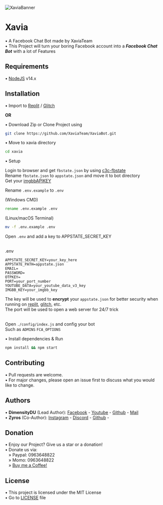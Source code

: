 ![XaviaBanner](https://i.ibb.co/K0ZSt89/XaviaFCB.png)

# Xavia

• A Facebook Chat Bot made by XaviaTeam<br />
• This Project will turn your boring Facebook account into a ***Facebook Chat Bot*** with a lot of Features

## Requirements

• [NodeJS](https://nodejs.org/en/) v14.x

## Installation

• Import to [Replit](https://replit.com/github/XaviaTeam/XaviaBot) / [Glitch](https://glitch.com/edit/#!/import/github/XaviaTeam/XaviaBot)


__OR__


• Download Zip or Clone Project using

```bash
git clone https://github.com/XaviaTeam/XaviaBot.git
```

• Move to xavia directory

```bash
cd xavia
```


• Setup

 Login to browser and get `fbstate.json` by using [c3c-fbstate](https://github.com/c3cbot/c3c-fbstate) <br />
 Rename `fbstate.json` to `appstate.json` and move it to bot directory<br />
 Get your [imgbbAPIKEY](https://api.imgbb.com/)<br />
 

 Rename `.env.example` to `.env`<br />

 (Windows CMD)
```cmd
rename .env.example .env
```
(Linux/macOS Terminal)
```bash
mv -f .env.example .env
```

 Open `.env` and add a key to APPSTATE_SECRET_KEY<br /><br />

  .env
```
APPSTATE_SECRET_KEY=your_key_here
APPSTATE_PATH=appstate.json
EMAIL=
PASSWORD=
OTPKEY=
PORT=your_port_number
YOUTUBE_DATA=your_youtube_data_v3_key
IMGBB_KEY=your_imgbb_key
```

 The key will be used to **encrypt** your `appstate.json` for better security when running on [replit](https://replit.com), [glitch](https://glitch.com), etc.<br />
 The port will be used to open a web server for 24/7 trick
<br /><br />

 Open `./config/index.js` and config your bot<br />
 Such as `ADMINS` `FCA_OPTIONS`


• Install dependencies & Run

```bash
npm install && npm start
```


## Contributing
• Pull requests are welcome.<br/>
• For major changes, please open an issue first to discuss what you would like to change.

## Authors

• **DimensityDU** (Lead Author):
[Facebook](https://www.facebook.com/Dungto213) -
[Youtube](https://www.youtube.com/channel/UCmL-430tKfEJYJ1rzBOCOjA) -
[Github](https://github.com/RFS-ADRENO) -
[Mail](mailto:dungto76@gmail.com)<br />
• **Zyros** (Co-Author):
[Instagram](https://www.instagram.com/zyroser/) -
[Discord](https://discordapp.com/users/684252812296847424) -
[Github](https://github.com/zyross) -

## Donation

• Enjoy our Project? Give us a star or a donation!<br />
• Donate us via:<br />
&nbsp;&nbsp;&nbsp;» Paypal: 0963648822<br />
&nbsp;&nbsp;&nbsp;» Momo: 0963648822<br />
&nbsp;&nbsp;&nbsp;» [Buy me a Coffee!](https://www.buymeacoffee.com/dimensityDU)

## License
• This project is licensed under the MIT License<br />
• Go to [LICENSE](https://github.com/RFS-ADRENO/xavia/blob/main/LICENSE) file
